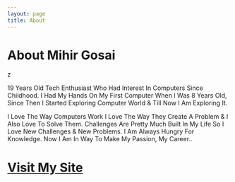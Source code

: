 ```yaml
---
layout: page
title: About
---
```


# About Mihir Gosai
z

19 Years Old Tech Enthusiast Who Had Interest In Computers Since Childhood. I Had My Hands On My First Computer When I Was 8 Years Old, Since Then I Started Exploring Computer World & Till Now I Am Exploring It.

I Love The Way Computers Work I Love The Way They Create A Problem & I Also Love To Solve Them. Challenges Are Pretty Much Built In My Life So I Love New Challenges & New Problems. I Am Always Hungry For Knowledge. Now I Am In Way To Make My Passion, My Career..

# 

# [Visit My Site](https://mrw01f.github.io/)